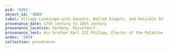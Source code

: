 ```yaml
---
pid: '6351'
object_id: '3869'
label: Village Landscape with Dancers, Ballad Singers, and Possible Self Portrait
provenance_date: 17th century to 18th century
provenance_location: Germany, Düsseldorf
provenance_text: His brother Karl III Philipp, Elector of the Palatine
order: '2074'
collection: provenance
---
```

